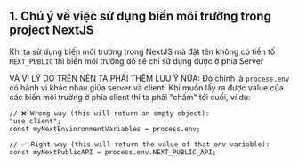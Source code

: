 ## 1. Chú ý về việc sử dụng biến môi trường trong project NextJS

Khi ta sử dụng biến môi trường trong NextJS mà đặt tên không có tiền tố `NEXT_PUBLIC` thì biến môi trường đó sẽ chỉ sử dụng được ở phía Server

VÀ VÌ LÝ DO TRÊN NÊN TA PHẢI THÊM LƯU Ý NỮA: Đó chính là `process.env` có hành vi khác nhau giữa server và client. Khi muốn lấy ra được value của các biến môi trường ở phía client thì ta phải "chấm" tới cuối, ví dụ:

```tsx
// ❌ Wrong way (this will return an empty object):
"use client";
const myNextEnvinronmentVariables = process.env;

// ✅ Right way (this will return the value of that env variable):
const myNextPublicAPI = process.env.NEXT_PUBLIC_API;
```
